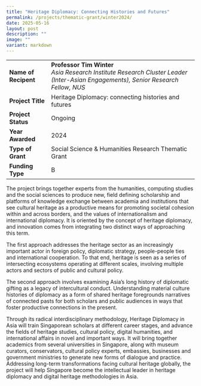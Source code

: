 ```yaml
---
title: "Heritage Diplomacy: Connecting Histories and Futures"
permalink: /projects/thematic-grant/winter2024/
date: 2025-05-16
layout: post
description: ""
image: ""
variant: markdown
---
```

|  |  |
|---|---|
| **Name of Recipent** | **Professor Tim Winter**<br>_Asia Research Institute Research Cluster Leader (Inter-Asian Engagements), Senior Research Fellow, NUS_ |
| **Project Title** | Heritage Diplomacy: connecting histories and futures |
| **Project Status** | Ongoing |
| **Year Awarded** | 2024 |
| **Type of Grant** | Social Science &amp; Humanities Research Thematic Grant |
|**Funding Type** | B |

The project brings together experts from the humanities, computing studies and the social sciences to produce new, field defining scholarship and platforms of knowledge exchange between academia and institutions that see cultural heritage as a productive means for promoting societal cohesion within and across borders, and the values of internationalism and international diplomacy. It is oriented by the concept of heritage diplomacy, and innovation comes from integrating two distinct ways of approaching this term.  
  
The first approach addresses the heritage sector as an increasingly important actor in foreign policy, diplomatic strategy, people-people ties and international cooperation. To that end, heritage is seen as a series of intersecting ecosystems operating at different scales, involving multiple actors and sectors of public and cultural policy.  
  
The second approach involves examining Asia’s long history of diplomatic gifting as a legacy of intercultural conduct. Understanding material culture histories of diplomacy as a form of shared heritage foregrounds narratives of connected pasts for both scholars and public audiences in ways that foster productive connections in the present.  
  
Through its radical interdisciplinary methodology, Heritage Diplomacy in Asia will train Singaporean scholars at different career stages, and advance the fields of heritage studies, cultural policy, digital humanities, and international affairs in novel and important ways. It will bring together academics from several universities in Singapore, along with museum curators, conservators, cultural policy experts, embassies, businesses and government ministries to generate new forms of dialogue and practice. Addressing long-term transformations facing cultural heritage globally, the project will help Singapore become the intellectual leader in heritage diplomacy and digital heritage methodologies in Asia.